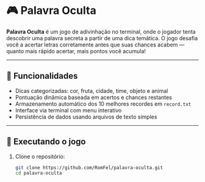 # 🎮 Palavra Oculta

**Palavra Oculta** é um jogo de adivinhação no terminal, onde o jogador tenta descobrir uma palavra secreta a partir de uma dica temática. O jogo desafia você a acertar letras corretamente antes que suas chances acabem — quanto mais rápido acertar, mais pontos você acumula!

---

## 🧩 Funcionalidades

- Dicas categorizadas: cor, fruta, cidade, time, objeto e animal
- Pontuação dinâmica baseada em acertos e chances restantes
- Armazenamento automático dos 10 melhores recordes em `record.txt`
- Interface via terminal com menu interativo
- Persistência de dados usando arquivos de texto simples

---

## 🚀 Executando o jogo

1. Clone o repositório:
   ```bash
   git clone https://github.com/RomFel/palavra-oculta.git
   cd palavra-oculta
